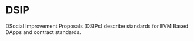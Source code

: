 # DSIP
DSocial Improvement Proposals (DSIPs) describe standards for EVM Based DApps and contract standards.
